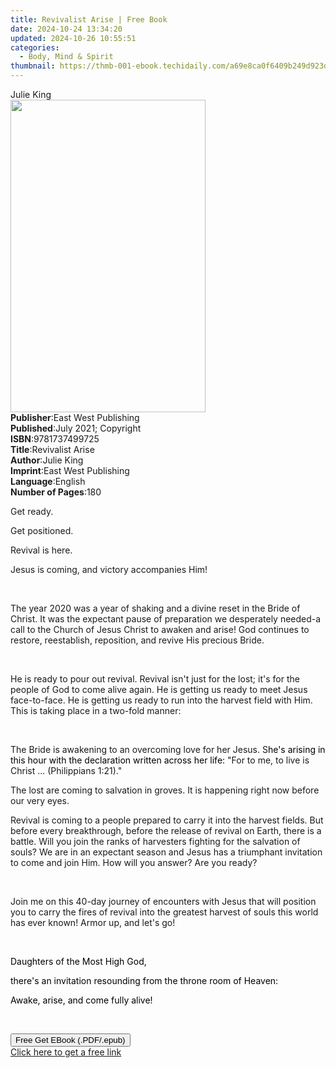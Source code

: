 ```yaml
---
title: Revivalist Arise | Free Book
date: 2024-10-24 13:34:20
updated: 2024-10-26 10:55:51
categories:
  - Body, Mind & Spirit
thumbnail: https://thmb-001-ebook.techidaily.com/a69e8ca0f6409b249d923ddc9a8c118738683f46f46ee10fb631d1bce2419927.jpg
---
```

<main id="book-container">
  <div class="flex flex-col">
    <div class="book-brief flex-1 py-6 px-4 sm:p-6 md:py-10 md:px-8">
      <!-- brief-->
      <div class="book-brief-main">Julie King</div>
    </div>
    <div
      class="book-meta-info flex-1 grid gap-4 col-start-1 col-end-3 row-start-1 sm:mb-6 sm:grid-cols-4 lg:gap-6 lg:col-start-2 lg:row-end-6 lg:row-span-6 lg:mb-0"
    >
      <div
        class="book-meta-info-left place-content-center mt-4 p-4 text-sm leading-6 col-start-2 col-span-2 dark:text-slate-400"
      >
        <img
          class="w-full h-500 object-cover rounded-lg sm:h-255 sm:col-span-2 lg:col-span-full"
          src="https://img-001-ebook.techidaily.com/f638fa00b1b22a1e5617464bce1e3a051f96b0a2325e33ea5b0880d679ea6362.jpg"
          alt=""
          width="312"
          height="500"
        />
      </div>
      <div
        class="book-meta-info-right mt-2 col-start-1 row-start-2 col-span-3 self-center"
      >
        <!-- meta data  -->
        <div class="flex flex-col px-4 md:px-8">
          <div class="flex-1">
            <strong>Publisher</strong>:<span class="px-2"
              >East West Publishing</span
            >
          </div>
          <div class="flex-1">
            <strong>Published</strong>:<span class="px-2"
              >July 2021; Copyright</span
            >
          </div>
          <div class="flex-1">
            <strong>ISBN</strong>:<span class="px-2">9781737499725</span>
          </div>
          <div class="flex-1">
            <strong>Title</strong>:<span class="px-2">Revivalist Arise</span>
          </div>
          <div class="flex-1">
            <strong>Author</strong>:<span class="px-2">Julie King</span>
          </div>
          <div class="flex-1">
            <strong>Imprint</strong>:<span class="px-2"
              >East West Publishing</span
            >
          </div>
          <div class="flex-1">
            <strong>Language</strong>:<span class="px-2">English</span>
          </div>
          <div class="flex-1">
            <strong>Number of Pages</strong>:<span class="px-2">180</span>
          </div>
        </div>
      </div>
    </div>
    <div class="book-description flex-1 py-6 px-4 sm:p-6 md:py-10 md:px-8">
      <div class="book-description-main">
        <div accordion-content="" id="description">
          <p>Get ready.</p>
          <p>Get positioned.</p>
          <p>Revival is here.</p>
          <p>Jesus is coming, and victory accompanies Him!</p>
          <p><br /></p>
          <p>
            The year 2020 was a year of shaking and a divine reset in the Bride
            of Christ. It was the expectant pause of preparation we desperately
            needed-a call to the Church of Jesus Christ to awaken and arise! God
            continues to restore, reestablish, reposition, and revive His
            precious Bride.
          </p>
          <p><br /></p>
          <p>
            He is ready to pour out revival. Revival isn't just for the lost;
            it's for the people of God to come alive again. He is getting us
            ready to meet Jesus face-to-face. He is getting us ready to run into
            the harvest field with Him. This is taking place in a two-fold
            manner:
          </p>
          <p><br /></p>
          <p>
            The Bride is awakening to an overcoming love for her Jesus. S<span
              style="color: rgb(0, 0, 0)"
              >he's arising in this hour with the declaration written across her
              life: </span
            >"For to me, to live is Christ ... (Philippians 1:21)."<span
              style="color: rgb(0, 0, 0)"
            ></span>
          </p>
          <p>
            The lost are coming to salvation in groves. It is happening right
            now before our very eyes.
          </p>
          <p>
            Revival is coming to a people prepared to carry it into the harvest
            fields. But before every breakthrough, before the release of revival
            on Earth, there is a battle. Will you join the ranks of harvesters
            fighting for the salvation of souls? We are in an expectant season
            and Jesus has a triumphant invitation to come and join Him. How will
            you answer? Are you ready?
          </p>
          <p><br /></p>
          <p>
            Join me on this 40-day journey of encounters with Jesus that will
            position you to carry the fires of revival into the greatest harvest
            of souls this world has ever known! Armor up, and let's go!
          </p>
          <p><br /></p>
          <p class="ql-align-center">
            <span style="color: rgb(0, 0, 0)"
              >Daughters of the Most High God,
            </span>
          </p>
          <p class="ql-align-center">
            <span style="color: rgb(0, 0, 0)"
              >there's an invitation resounding from the throne room of
              Heaven:</span
            >
          </p>
          <p class="ql-align-center">
            <span style="color: rgb(0, 0, 0)"
              >Awake, arise, and come fully alive!</span
            >
          </p>
          <p><br /></p>
        </div>
        <div class="accordion-fader"></div>
      </div>
    </div>
    <div class="book-excerpts flex-1 py-6 px-4 sm:p-6 md:py-10 md:px-8"></div>
    <div
      class="book-about-author flex-1 py-6 px-4 sm:p-6 md:py-10 md:px-8"
    ></div>
    <div class="book-free-get flex-1 py-6 px-4 sm:p-6 md:py-10 md:px-8">
      <button
        id="btn-free-get"
        class="bg-blue-500 hover:bg-blue-700 text-white font-bold py-2 px-4 rounded"
      >
        Free Get EBook (.PDF/.epub)
      </button>
      <div id="countdown-display" class="px-2 text-lg mt-2"></div>
      <a
        id="free-link"
        class="hidden bg-blue-500 hover:bg-blue-700 text-white font-bold py-2 px-4 rounded"
        href="https://www.ebooks.com/en-us/book/210917886/revivalist-arise/julie-king/"
        target="_blank"
        >Click here to get a free link</a
      >
    </div>
    <script>
      let countdownTime = 0;
      let countdownInterval = null;
      document
        .getElementById('btn-free-get')
        .addEventListener('click', startCountdown);
      function startCountdown() {
        countdownTime = new Date().getTime() + 60000 * 3;
        countdownInterval = setInterval(updateCountdown, 1000);
        document.getElementById('btn-free-get').disabled = true;
        document
          .getElementById('btn-free-get')
          .classList.add('bg-gray-500', 'cursor-not-allowed');
      }
      function updateCountdown() {
        let currentTime = new Date().getTime();
        let timeLeft = countdownTime - currentTime;
        let secondsLeft = Math.floor(timeLeft / 1000);
        document.getElementById('countdown-display').innerHTML =
          `Remaining time: ${secondsLeft} seconds.`;
        if (secondsLeft <= 0) {
          clearInterval(countdownInterval);
          document.getElementById('btn-free-get').classList.add('hidden');
          document.getElementById('free-link').classList.remove('hidden');
          document.getElementById('countdown-display').innerHTML = '';
        }
      }
    </script>
  </div>
</main>
